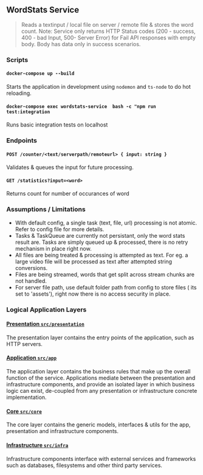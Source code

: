 ## WordStats Service

> Reads a textinput / local file on server / remote file & stores the word count.
> Note: Service only returns HTTP Status codes (200 - success, 400 - bad Input, 500- Server Error) for Fail API responses with empty body. Body has data only in success scenarios.

### Scripts

#### `docker-compose up --build`
Starts the application in development using `nodemon` and `ts-node` to do hot reloading.

#### `docker-compose exec wordstats-service  bash -c "npm run test:integration`
Runs basic integration tests on localhost

### Endpoints

#### `POST /counter/<text/serverpath/remoteurl> { input: string }`
Validates & queues the input for future processing.

#### `GET /statistics?input=<word>`
Returns count for number of occurances of word

### Assumptions / Limitations
- With default config, a single task (text, file, url) processing is not atomic. Refer to config file for more details.
- Tasks & TaskQueue are currently not persistant, only the word stats result are. Tasks are simply queued up & processed, there is no retry mechanism in place right now.
- All files are being treated & processing is attempted as text. For eg. a large video file will be processed as text after attempted string conversions.
- Files are being streamed, words that get split across stream chunks are not handled.
- For server file path, use default folder path from config to store files ( its set to 'assets'), right now there is no access security in place.

### Logical Application Layers

#### [Presentation `src/presentation`](./src/presentation)
The presentation layer contains the entry points of the application, such as HTTP servers.

#### [Application `src/app`](./src/app)
The application layer contains the business rules that make up the overall function of the service. Applications mediate between the
presentation and infrastructure components, and provide an isolated layer in which business logic can exist,
de-coupled from any presentation or infrastructure concrete implementation.

#### [Core `src/core`](./src/core)
The core layer contains the generic models, interfaces & utils for the app, presentation and infrastructure components.

#### [Infrastructure `src/infra`](./src/infra)
Infrastructure components interface with external services and frameworks such as databases, filesystems and other third party services.
